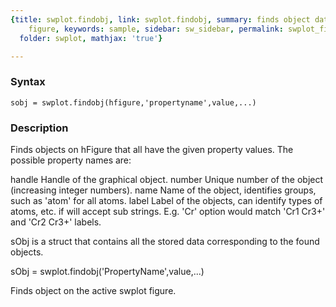 ```yaml
---
{title: swplot.findobj, link: swplot.findobj, summary: finds object data on swplot
    figure, keywords: sample, sidebar: sw_sidebar, permalink: swplot_findobj.html,
  folder: swplot, mathjax: 'true'}

---
```


### Syntax

`sobj = swplot.findobj(hfigure,'propertyname',value,...)`

### Description

Finds objects on hFigure that all have the given property values. The
possible property names are:
 
  handle      Handle of the graphical object.
  number      Unique number of the object (increasing integer numbers).
  name        Name of the object, identifies groups, such as 'atom' for
              all atoms.
  label       Label of the objects, can identify types of atoms, etc. if
              will accept sub strings. E.g. 'Cr' option would match 'Cr1
              Cr3+' and 'Cr2 Cr3+' labels.
 
sObj is a struct that contains all the stored data corresponding to the
found objects.
 
sObj = swplot.findobj('PropertyName',value,...)
 
Finds object on the active swplot figure.
 

